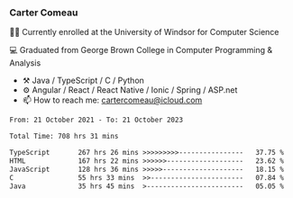 ### Carter Comeau

🙋‍♂️ Currently enrolled at the University of Windsor for Computer Science

💻 Graduated from George Brown College in Computer Programming & Analysis

- ⚒️ Java / TypeScript / C / Python
- ⚙️ Angular / React / React Native / Ionic / Spring / ASP.net
- 📫 How to reach me: cartercomeau@icloud.com

<!--START_SECTION:waka-->

```txt
From: 21 October 2021 - To: 21 October 2023

Total Time: 708 hrs 31 mins

TypeScript       267 hrs 26 mins >>>>>>>>>----------------   37.75 %
HTML             167 hrs 22 mins >>>>>>-------------------   23.62 %
JavaScript       128 hrs 36 mins >>>>>--------------------   18.15 %
C                55 hrs 33 mins  >>-----------------------   07.84 %
Java             35 hrs 45 mins  >------------------------   05.05 %
```

<!--END_SECTION:waka-->
